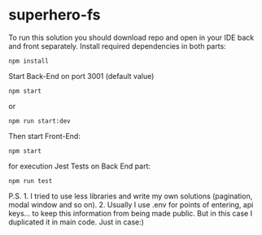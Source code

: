 # superhero-fs
To run this solution you should download repo and open in your IDE back and front separately.
Install required dependencies in both parts:
```
npm install
```
Start Back-End on port 3001 (default value)
```
npm start
```
or
```
npm run start:dev
```
Then start Front-End:
```
npm start
```
for execution Jest Tests on Back End part:
```
npm run test 
```
P.S. 1. I tried to use less libraries and write my own solutions (pagination, modal window and so on). 
2. Usually I use .env for points of entering, api keys... to keep this information from being made public. But in this case I duplicated it in main code. Just in case:)
